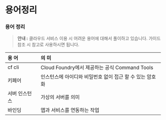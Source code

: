 # 용어정리

### 용어 정리

> **안내 :** 클라우드 서비스 이용 시 어려운 용어에 대해서 풀이하고 있습니다. 가이드 참조 시 참고로 사용하시면 됩니다.

| **용 어** | **의 미** |
| :--- | :--- |
| cf cli | Cloud Foundry에서 제공하는 공식 Command Tools |
| 키페어 | 인스턴스에 아이디와 비밀번호 없이 접근 할 수 있는 암호화 |
| 서버 인스턴스 | 가상의 서버를 의미 |
| 바인딩 | 앱과 서비스를 연동하는 작업 |

